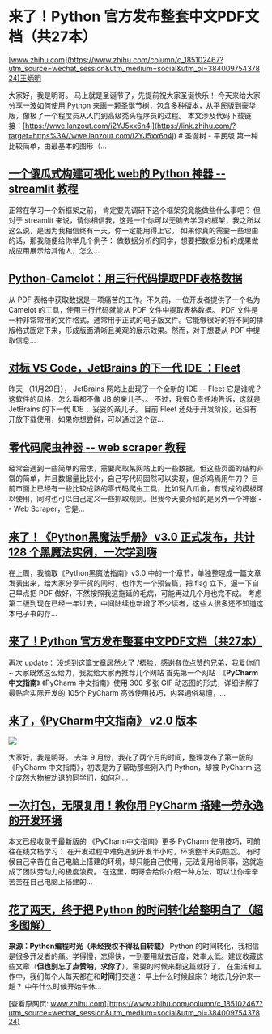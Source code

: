 # 来了！Python 官方发布整套中文PDF文档（共27本）

[www.zhihu.com](https://www.zhihu.com/column/c_185102467?utm_source=wechat_session&utm_medium=social&utm_oi=38400975437824)王炳明

大家好，我是明哥。 马上就是圣诞节了，先提前祝大家圣诞快乐！ 今天来给大家分享一波如何使用 Python 来画一颗圣诞节树，包含多种版本，从平民版到豪华版，像极了一个程度员从入门到高级秃头程序员的过程。 本文涉及代码下载链接：[https://wwe.lanzout.com/i2YJ5xx6n4j](https://link.zhihu.com/?target=https%3A//wwe.lanzout.com/i2YJ5xx6n4j) # 圣诞树 - 平民版 第一种比较简单，由最基本的图形（…

## [一个傻瓜式构建可视化 web的 Python 神器 -- streamlit 教程](https://zhuanlan.zhihu.com/p/448912854)

正常在学习一个新框架之前， 肯定要先调研下这个框架究竟能做些什么事吧？ 但对于 streamlit 来说，请你相信我，这是一个你可以无脑去学习的框架，我之所以这么说，是因为我相信终有一天，你一定能用得上它。 如果你真的需要一些理由的话，那我随便给你举几个例子： 做数据分析的同学，想要把数据分析的成果做成应用展示给其他人，怎么…

## [Python-Camelot：用三行代码提取PDF表格数据](https://zhuanlan.zhihu.com/p/441975947)

从 PDF 表格中获取数据是一项痛苦的工作。不久前，一位开发者提供了一个名为 Camelot 的工具，使用三行代码就能从 PDF 文件中提取表格数据。 PDF 文件是一种非常常用的文件格式，通常用于正式的电子版文件。它能够很好的将不同的排版格式固定下来，形成版面清晰且美观的展示效果。然而，对于想要从 PDF 中提取信息…

## [对标 VS Code，JetBrains 的下一代 IDE ：Fleet](https://zhuanlan.zhihu.com/p/439448117)

昨天 （11月29日）， JetBrains 网站上出现了一个全新的 IDE -- Fleet 它是谁呢？这软件的风格，怎么看都不像 JB 的亲儿子。。 不过，我很负责任地告诉，这就是 JetBrains 的下一代 IDE ，妥妥的亲儿子。 目前 Fleet 还处于开发阶段，还没有开放下载使用，如果你想尝鲜，可以通过这个链…

## [零代码爬虫神器 -- web scraper 教程](https://zhuanlan.zhihu.com/p/433730346)

经常会遇到一些简单的需求，需要爬取某网站上的一些数据，但这些页面的结构非常的简单，并且数据量比较小，自己写代码固然可以实现，但杀鸡焉用牛刀？ 目前市面上已经有一些比较成熟的零代码爬虫工具，比如说八爪鱼，有现成的模板可以使用，同时也可以自己定义一些抓取规则。但我今天要介绍的是另外一个神器 -- Web Scraper，它是…

## [来了！《Python黑魔法手册》 v3.0 正式发布，共计 128 个黑魔法实例，一次学到嗨](https://zhuanlan.zhihu.com/p/393458586)

在上周，我摘取《Python黑魔法指南》v3.0 中的一个章节，单独整理成一篇文章发表出来，给大家分享干货的同时，也作为一个预告篇，把 flag 立下，逼一下自己早点把 PDF 做好，不然按照我这拖延的毛病，可能再过几个月也完不成。 考虑第二版到现在已经一年过去，中间陆续也新增了不少读者，这些人很多还不知道这本电子书的存…

## [来了！Python 官方发布整套中文PDF文档（共27本）](https://zhuanlan.zhihu.com/p/379347988)

再次 update： 没想到这篇文章居然火了 /捂脸，感谢各位点赞的兄弟，我爱你们~ 大家既然这么给力，我就给大家再推荐几个网站 首先第一个网站：《**PyCharm 中文指南**》 《PyCharm 中文指南》使用 300 多张 GIF 动态图的形式，详细讲解了最贴合实际开发的 105个 PyCharm 高效使用技巧，内容通俗易懂，…

## [来了，《PyCharm中文指南》 v2.0 版本](https://zhuanlan.zhihu.com/p/360654833)

![](https://cubox.pro/c/filters:no_upscale()?imageUrl=https%3A%2F%2Fpic3.zhimg.com%2Fv2-669eb9d00d5013e6888426074b401d53_400x224.jpg)

大家好，我是明哥。 去年 9 月份，我花了两个月的时间，整理发布了第一版的 《PyCharm 中文指南》，初衷是为了帮助那些刚入门 Python，却被 PyCharm 这个庞然大物被劝退的同学们，如何利…

## [一次打包，无限复用！教你用 PyCharm 搭建一劳永逸的开发环境](https://zhuanlan.zhihu.com/p/362888775)

本文已经收录于最新版的 《PyCharm中文指南》更多 PyCharm 使用技巧，可前往在线文档学习： 在开发过程中难免遇到开发半小时，环境整半天的尴尬。 有时候自己辛苦在自己电脑上搭建的环境，却只能自己使用，无法复用给同事，这就造成了团队劳动力的极度浪费。 在这里，明哥会给你介绍一种方法，可以让你辛辛苦苦在自己电脑上搭建的…

## [花了两天，终于把 Python 的时间转化给整明白了（超多图解）](https://zhuanlan.zhihu.com/p/344086535)

**来源：Python编程时光（未经授权不得私自转载）** Python 的时间转化，我相信是很多开发者的痛。学得慢，忘得快，一到要用就去百度，效率太低。建议收藏这些文章（**但也别忘了点赞呐，求你了**），需要的时候来翻这篇就好了。 在生活和工作中，我们每个人每天都在和**时间**打交道： 早上什么时候起床？ 地铁几分钟来一趟？ 中午什么时候开始午休…

[查看原网页: www.zhihu.com](https://www.zhihu.com/column/c_185102467?utm_source=wechat_session&utm_medium=social&utm_oi=38400975437824)